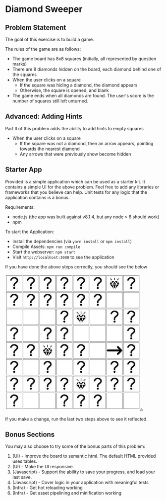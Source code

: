 # Diamond Sweeper

## Problem Statement

The goal of this exercise is to build a game.

The rules of the game are as follows:

* The game board has 8x8 squares (initially, all represented by question marks)
* There are 8 diamonds hidden on the board, each diamond behind one of the squares
* When the user clicks on a square
    * If the square was hiding a diamond, the diamond appears
    * Otherwise, the square is opened, and blank
* The game ends when all diamonds are found. The user's score is the number of squares still left unturned.

## Advanced: Adding Hints

Part II of this problem adds the ability to add hints to empty squares

* When the user clicks on a square
    * If the square was not a diamond, then an arrow appears, pointing towards the nearest diamond
    * Any arrows that were previously show become hidden

## Starter App

Provided is a simple application which can be used as a starter kit. It contains a simple UI for the above problem. Feel free to add any libraries or frameworks that you believe can help. Unit tests for any logic that the application contains is a bonus.

Requirements:

* node.js (the app was built against v8.1.4, but any node > 6 should work)
* npm

To start the Application:

* Install the dependencies (via `yarn install` or `npm install`)
* Compile Assets: `npm run compile`
* Start the webserver: `npm start`
* Visit `http://localhost:3000` to see the application

If you have done the above steps correctly, you should see the below

![Screenshot](./screenshot.jpg)a

If you make a change, run the last two steps above to see it reflected.

## Bonus Sections

You may also choose to try some of the bonus parts of this problem:

1. (UI) - Improve the board to semantic html. The default HTML provided uses tables.
2. (UI) - Make the UI responsive.
3. (Javascript) - Support the ability to save your progress, and load your last save.
4. (Javascript) - Cover logic in your application with meaningful tests
5. (Infra) - Get hot reloading working
6. (Infra) - Get asset pipelining and minification working

